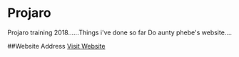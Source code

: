 # Projaro
Projaro training 2018......Things i've done so far
Do aunty phebe's website....

##Website Address
[Visit Website](https://www.phebesevergreenschools.com)

